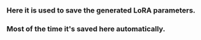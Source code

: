 ### Here it is used to save the generated LoRA parameters.
### Most of the time it's saved here automatically.